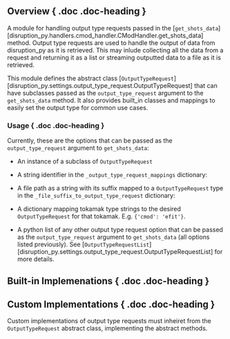 ## Overview { .doc .doc-heading }
A module for handling output type requests passed in the [`get_shots_data`][disruption_py.handlers.cmod_handler.CModHandler.get_shots_data] 
method. Output type requests are used to handle the output of data from disruption_py as it is retrieved. This may inlude collecting all the data from a request and returning it as a list or streaming outputted data to a file as it is retrieved.

This module defines the abstract class [`OutputTypeRequest`][disruption_py.settings.output_type_request.OutputTypeRequest] that can have subclasses passed as the
`output_type_request` argument to the `get_shots_data` method.
It also provides built_in classes and mappings to easily set the output type for common use cases.

### Usage { .doc .doc-heading }
Currently, these are the options that can be passed as the `output_type_request` argument to `get_shots_data`:

- An instance of a subclass of `OutputTypeRequest`
- A string identifier in the `_output_type_request_mappings` dictionary:

- A file path as a string with its suffix mapped to a `OutputTypeRequest` type in the `_file_suffix_to_output_type_request` dictionary:

- A dictionary mapping tokamak type strings to the desired `OutputTypeRequest` for that tokamak.  E.g. `{'cmod': 'efit'}`.

- A python list of any other output type request option that can be passed as the `output_type_request` argument to `get_shots_data` (all options listed previously). See [`OutputTypeRequestList`][disruption_py.settings.output_type_request.OutputTypeRequestList] for more details.

## Built-in Implemenations { .doc .doc-heading }
<!-- ::: disruption_py.settings.output_type_request
	options:
		show_root_heading: false
		show_root_toc_entry: false
		show_root_members_full_path: true
		filters:
		- "!^OutputTypeRequest$"
		- "!^ResultOutputTypeRequestParams$"
		- "!^FinishOutputTypeRequestParams$" -->

## Custom Implementations { .doc .doc-heading }
Custom implementations of output type requests must inheiret from the `OutputTypeRequest` abstract class, implementing the abstract methods.
<!-- 
::: disruption_py.settings.output_type_request
    handler: python
	options:
		show_root_heading: false
		show_root_toc_entry: false
		show_root_members_full_path: true
		members:
		- OutputTypeRequest
		- ResultOutputTypeRequestParams
		- FinishOutputTypeRequestParams -->

